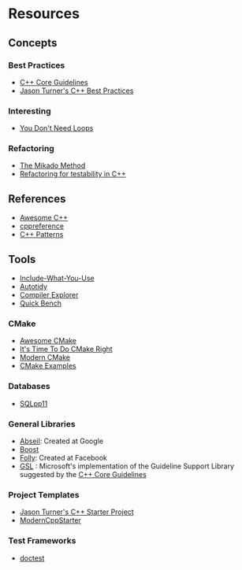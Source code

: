 # Resources
## Concepts
### Best Practices
* [C++ Core Guidelines](https://isocpp.github.io/CppCoreGuidelines/CppCoreGuidelines)
* [Jason Turner's C++ Best Practices](https://github.com/lefticus/cppbestpractices)
### Interesting
* [You Don't Need Loops](https://github.com/you-dont-need/You-Dont-Need-Loops)
### Refactoring
* [The Mikado Method](https://www.davidtanzer.net/david's%20blog/legacy_code/2018/05/21/legacy-code-mikado-method.html)
* [Refactoring for testability in C++](https://github.com/platisd/refactoring-for-testability-cpp)
## References
* [Awesome C++](http://fffaraz.github.io/awesome-cpp/)
* [cppreference](https://en.cppreference.com/w/)
* [C++ Patterns](https://cpppatterns.com/)
## Tools
* [Include-What-You-Use](https://include-what-you-use.org/)
* [Autotidy](https://github.com/sasq64/autotidy)
* [Compiler Explorer](https://godbolt.org/)
* [Quick Bench](http://quick-bench.com/)
### CMake
* [Awesome CMake](https://github.com/onqtam/awesome-cmake)
* [It's Time To Do CMake Right](https://pabloariasal.github.io/2018/02/19/its-time-to-do-cmake-right/)
* [Modern CMake](https://cliutils.gitlab.io/modern-cmake/)
* [CMake Examples](https://github.com/ttroy50/cmake-examples)
### Databases
* [SQLpp11](https://github.com/rbock/sqlpp11)
### General Libraries
* [Abseil](https://abseil.io/): Created at Google
* [Boost](https://www.boost.org/)
* [Folly](https://github.com/facebook/folly): Created at Facebook
* [GSL](https://github.com/microsoft/GSL) : Microsoft's implementation of the Guideline Support Library suggested by the [C++ Core Guidelines](https://isocpp.github.io/CppCoreGuidelines/CppCoreGuidelines)
### Project Templates
* [Jason Turner's C++ Starter Project](https://github.com/lefticus/cpp_starter_project)
* [ModernCppStarter](https://github.com/TheLartians/ModernCppStarter)
### Test Frameworks
* [doctest](https://github.com/onqtam/doctest)
